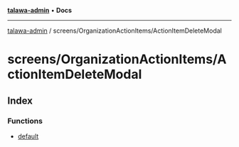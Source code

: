 [**talawa-admin**](../../../README.md) • **Docs**

***

[talawa-admin](../../../modules.md) / screens/OrganizationActionItems/ActionItemDeleteModal

# screens/OrganizationActionItems/ActionItemDeleteModal

## Index

### Functions

- [default](functions/default.md)
